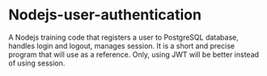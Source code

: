 # Nodejs-user-authentication
A Nodejs training code that registers a user to PostgreSQL database, handles login and logout, manages session. It is a short and precise program that will use as a reference. Only, using JWT will be better instead of using session.
